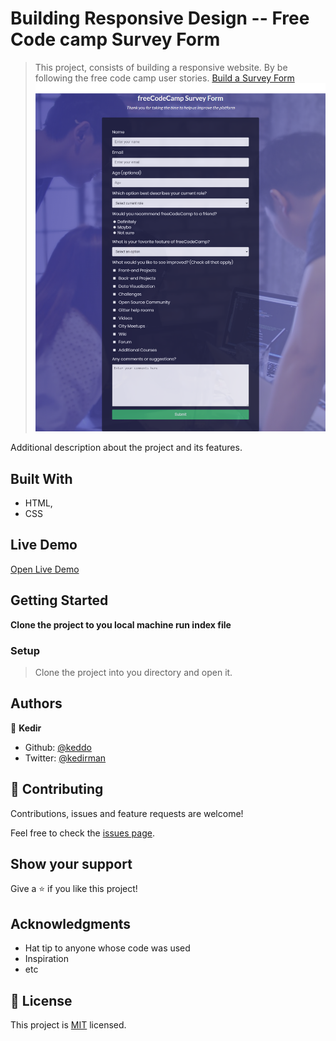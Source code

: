 # Building Responsive Design -- Free Code camp Survey Form

> This project, consists of building a responsive website. By be following the free code camp user stories.
[Build a Survey Form](https://codepen.io/freeCodeCamp/full/VPaoNP)
![screenshot](./app_screenshot.png)

Additional description about the project and its features.

## Built With

- HTML,
- CSS
## Live Demo

[Open Live Demo](https://rawcdn.githack.com/keddo/FCCSurveyForm/13f36df4deb121a484a312de00bacd117c76e3df/index.html)


## Getting Started

**Clone the project to you local machine run index file**

### Setup
> Clone the project into you directory and open it.


## Authors

👤 **Kedir**

- Github: [@keddo](https://github.com/keddo)
- Twitter: [@kedirman](https://twitter.com/kedirman)
## 🤝 Contributing

Contributions, issues and feature requests are welcome!

Feel free to check the [issues page](issues/).

## Show your support

Give a ⭐️ if you like this project!

## Acknowledgments

- Hat tip to anyone whose code was used
- Inspiration
- etc

## 📝 License

This project is [MIT](lic.url) licensed.